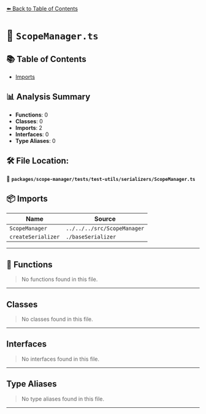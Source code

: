 [⬅️ Back to Table of Contents](../../../../../index.md)

# 📄 `ScopeManager.ts`

## 📚 Table of Contents

- [Imports](#imports)

## 📊 Analysis Summary

- **Functions**: 0
- **Classes**: 0
- **Imports**: 2
- **Interfaces**: 0
- **Type Aliases**: 0

## 🛠️ File Location:
📂 **`packages/scope-manager/tests/test-utils/serializers/ScopeManager.ts`**

## 📦 Imports

| Name | Source |
|------|--------|
| `ScopeManager` | `../../../src/ScopeManager` |
| `createSerializer` | `./baseSerializer` |


---

## 🔧 Functions

> No functions found in this file.


---

## Classes

> No classes found in this file.


---

## Interfaces

> No interfaces found in this file.


---

## Type Aliases

> No type aliases found in this file.


---